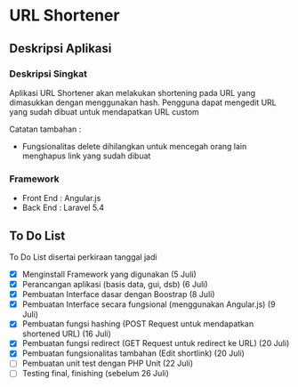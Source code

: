 # URL Shortener

## Deskripsi Aplikasi
### Deskripsi Singkat
Aplikasi URL Shortener akan melakukan shortening pada URL yang dimasukkan dengan menggunakan hash. Pengguna dapat mengedit URL yang sudah dibuat untuk mendapatkan URL custom

Catatan tambahan :
- Fungsionalitas delete dihilangkan untuk mencegah orang lain menghapus link yang sudah dibuat 

### Framework

* Front End : Angular.js
* Back End : Laravel 5.4

## To Do List
To Do List disertai perkiraan tanggal jadi
- [x] Menginstall Framework yang digunakan (5 Juli)
- [x] Perancangan aplikasi (basis data, gui, dsb) (6 Juli)
- [x] Pembuatan Interface dasar dengan Boostrap (8 Juli)
- [x] Pembuatan Interface secara fungsional (menggunakan Angular.js) (9 Juli)
- [x] Pembuatan fungsi hashing (POST Request untuk mendapatkan shortened URL) (16 Juli)
- [x] Pembuatan fungsi redirect (GET Request untuk redirect ke URL) (20 Juli)
- [x] Pembuatan fungsionalitas tambahan (Edit shortlink) (20 Juli)
- [ ] Pembuatan unit test dengan PHP Unit (22 Juli)
- [ ] Testing final, finishing (sebelum 26 Juli)
